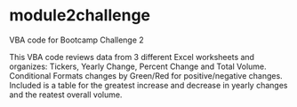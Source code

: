 # module2challenge
VBA code for Bootcamp Challenge 2

This VBA code reviews data from 3 different Excel worksheets and organizes:
 Tickers,
 Yearly Change,
 Percent Change and
 Total Volume.
 Conditional Formats changes by Green/Red for positive/negative changes.
 Included is a table for the greatest increase and decrease in yearly changes and the reatest overall volume.
